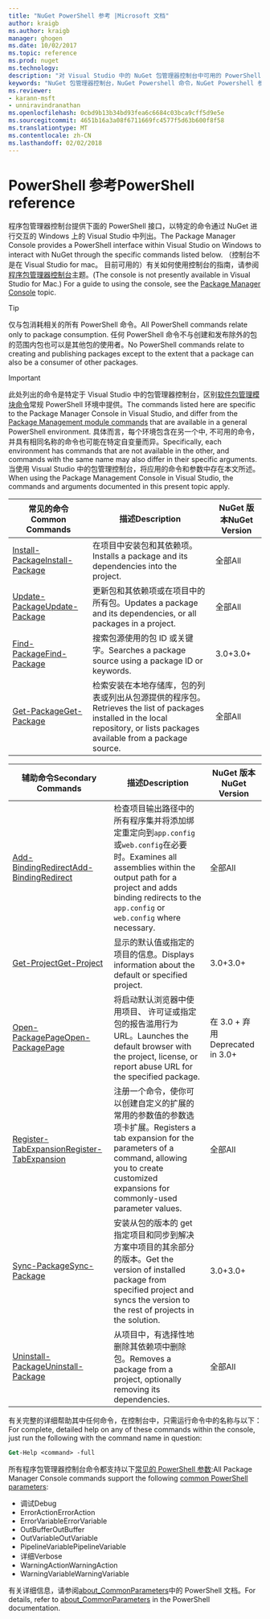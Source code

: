```yaml
---
title: "NuGet PowerShell 参考 |Microsoft 文档"
author: kraigb
ms.author: kraigb
manager: ghogen
ms.date: 10/02/2017
ms.topic: reference
ms.prod: nuget
ms.technology: 
description: "对 Visual Studio 中的 NuGet 包管理器控制台中可用的 PowerShell 命令的完整引用。"
keywords: "NuGet 包管理器控制台，NuGet Powershell 命令，NuGet Powershell 参考"
ms.reviewer:
- karann-msft
- unniravindranathan
ms.openlocfilehash: 0cbd9b13b34bd93fea6c6684c03bca9cff5d9e5e
ms.sourcegitcommit: 4651b16a3a08f6711669fc4577f5d63b600f8f58
ms.translationtype: MT
ms.contentlocale: zh-CN
ms.lasthandoff: 02/02/2018
---
```

# <a name="powershell-reference"></a><span data-ttu-id="2029e-104">PowerShell 参考</span><span class="sxs-lookup"><span data-stu-id="2029e-104">PowerShell reference</span></span>

<span data-ttu-id="2029e-105">程序包管理器控制台提供下面的 PowerShell 接口，以特定的命令通过 NuGet 进行交互的 Windows 上的 Visual Studio 中列出。</span><span class="sxs-lookup"><span data-stu-id="2029e-105">The Package Manager Console provides a PowerShell interface within Visual Studio on Windows to interact with NuGet through the specific commands listed below.</span></span> <span data-ttu-id="2029e-106">（控制台不是在 Visual Studio for mac。 目前可用的）有关如何使用控制台的指南，请参阅[程序包管理器控制台](../tools/package-manager-console.md)主题。</span><span class="sxs-lookup"><span data-stu-id="2029e-106">(The console is not presently available in Visual Studio for Mac.) For a guide to using the console, see the [Package Manager Console](../tools/package-manager-console.md) topic.</span></span>

> [!Tip]
> <span data-ttu-id="2029e-107">仅与包消耗相关的所有 PowerShell 命令。</span><span class="sxs-lookup"><span data-stu-id="2029e-107">All PowerShell commands relate only to package consumption.</span></span> <span data-ttu-id="2029e-108">任何 PowerShell 命令不与创建和发布除外的包的范围内包也可以是其他包的使用者。</span><span class="sxs-lookup"><span data-stu-id="2029e-108">No PowerShell commands relate to creating and publishing packages except to the extent that a package can also be a consumer of other packages.</span></span>

> [!Important]
> <span data-ttu-id="2029e-109">此处列出的命令是特定于 Visual Studio 中的包管理器控制台，区别[软件包管理模块命令](/powershell/module/packagemanagement/?view=powershell-6)常规 PowerShell 环境中提供。</span><span class="sxs-lookup"><span data-stu-id="2029e-109">The commands listed here are specific to the Package Manager Console in Visual Studio, and differ from the [Package Management module commands](/powershell/module/packagemanagement/?view=powershell-6) that are available in a general PowerShell environment.</span></span> <span data-ttu-id="2029e-110">具体而言，每个环境包含在另一个中, 不可用的命令，并具有相同名称的命令也可能在特定自变量而异。</span><span class="sxs-lookup"><span data-stu-id="2029e-110">Specifically, each environment has commands that are not available in the other, and commands with the same name may also differ in their specific arguments.</span></span> <span data-ttu-id="2029e-111">当使用 Visual Studio 中的包管理控制台，将应用的命令和参数中存在本文所述。</span><span class="sxs-lookup"><span data-stu-id="2029e-111">When using the Package Management Console in Visual Studio, the commands and arguments documented in this present topic apply.</span></span>

| <span data-ttu-id="2029e-112">常见的命令</span><span class="sxs-lookup"><span data-stu-id="2029e-112">Common Commands</span></span> | <span data-ttu-id="2029e-113">描述</span><span class="sxs-lookup"><span data-stu-id="2029e-113">Description</span></span> | <span data-ttu-id="2029e-114">NuGet 版本</span><span class="sxs-lookup"><span data-stu-id="2029e-114">NuGet Version</span></span> |
| --- | --- | --- |
| [<span data-ttu-id="2029e-115">Install-Package</span><span class="sxs-lookup"><span data-stu-id="2029e-115">Install-Package</span></span>](ps-ref-install-package.md) | <span data-ttu-id="2029e-116">在项目中安装包和其依赖项。</span><span class="sxs-lookup"><span data-stu-id="2029e-116">Installs a package and its dependencies into the project.</span></span> | <span data-ttu-id="2029e-117">全部</span><span class="sxs-lookup"><span data-stu-id="2029e-117">All</span></span> |
| [<span data-ttu-id="2029e-118">Update-Package</span><span class="sxs-lookup"><span data-stu-id="2029e-118">Update-Package</span></span>](ps-ref-update-package.md) | <span data-ttu-id="2029e-119">更新包和其依赖项或在项目中的所有包。</span><span class="sxs-lookup"><span data-stu-id="2029e-119">Updates a package and its dependencies, or all packages in a project.</span></span> | <span data-ttu-id="2029e-120">全部</span><span class="sxs-lookup"><span data-stu-id="2029e-120">All</span></span> |
| [<span data-ttu-id="2029e-121">Find-Package</span><span class="sxs-lookup"><span data-stu-id="2029e-121">Find-Package</span></span>](ps-ref-find-package.md) | <span data-ttu-id="2029e-122">搜索包源使用的包 ID 或关键字。</span><span class="sxs-lookup"><span data-stu-id="2029e-122">Searches a package source using a package ID or keywords.</span></span> | <span data-ttu-id="2029e-123">3.0+</span><span class="sxs-lookup"><span data-stu-id="2029e-123">3.0+</span></span> |
| [<span data-ttu-id="2029e-124">Get-Package</span><span class="sxs-lookup"><span data-stu-id="2029e-124">Get-Package</span></span>](ps-ref-get-package.md) | <span data-ttu-id="2029e-125">检索安装在本地存储库，包的列表或列出从包源提供的程序包。</span><span class="sxs-lookup"><span data-stu-id="2029e-125">Retrieves the list of packages installed in the local repository, or lists packages available from a package source.</span></span> | <span data-ttu-id="2029e-126">全部</span><span class="sxs-lookup"><span data-stu-id="2029e-126">All</span></span> |

| <span data-ttu-id="2029e-127">辅助命令</span><span class="sxs-lookup"><span data-stu-id="2029e-127">Secondary Commands</span></span> | <span data-ttu-id="2029e-128">描述</span><span class="sxs-lookup"><span data-stu-id="2029e-128">Description</span></span> | <span data-ttu-id="2029e-129">NuGet 版本</span><span class="sxs-lookup"><span data-stu-id="2029e-129">NuGet Version</span></span> |
| --- | --- | --- |
| [<span data-ttu-id="2029e-130">Add-BindingRedirect</span><span class="sxs-lookup"><span data-stu-id="2029e-130">Add-BindingRedirect</span></span>](ps-ref-add-bindingredirect.md) | <span data-ttu-id="2029e-131">检查项目输出路径中的所有程序集并将添加绑定重定向到`app.config`或`web.config`在必要时。</span><span class="sxs-lookup"><span data-stu-id="2029e-131">Examines all assemblies within the output path for a project and adds binding redirects to the `app.config` or `web.config` where necessary.</span></span> | <span data-ttu-id="2029e-132">全部</span><span class="sxs-lookup"><span data-stu-id="2029e-132">All</span></span> |
| [<span data-ttu-id="2029e-133">Get-Project</span><span class="sxs-lookup"><span data-stu-id="2029e-133">Get-Project</span></span>](ps-ref-get-project.md) | <span data-ttu-id="2029e-134">显示的默认值或指定的项目的信息。</span><span class="sxs-lookup"><span data-stu-id="2029e-134">Displays information about the default or specified project.</span></span> | <span data-ttu-id="2029e-135">3.0+</span><span class="sxs-lookup"><span data-stu-id="2029e-135">3.0+</span></span> |
| [<span data-ttu-id="2029e-136">Open-PackagePage</span><span class="sxs-lookup"><span data-stu-id="2029e-136">Open-PackagePage</span></span>](ps-ref-open-packagepage.md) | <span data-ttu-id="2029e-137">将启动默认浏览器中使用项目、 许可证或指定包的报告滥用行为 URL。</span><span class="sxs-lookup"><span data-stu-id="2029e-137">Launches the default browser with the project, license, or report abuse URL for the specified package.</span></span> | <span data-ttu-id="2029e-138">在 3.0 + 弃用</span><span class="sxs-lookup"><span data-stu-id="2029e-138">Deprecated in 3.0+</span></span> |
| [<span data-ttu-id="2029e-139">Register-TabExpansion</span><span class="sxs-lookup"><span data-stu-id="2029e-139">Register-TabExpansion</span></span>](ps-ref-register-tabexpansion.md) | <span data-ttu-id="2029e-140">注册一个命令，使你可以创建自定义的扩展的常用的参数值的参数选项卡扩展。</span><span class="sxs-lookup"><span data-stu-id="2029e-140">Registers a tab expansion for the parameters of a command, allowing you to create customized expansions for commonly-used parameter values.</span></span> | <span data-ttu-id="2029e-141">全部</span><span class="sxs-lookup"><span data-stu-id="2029e-141">All</span></span> |
| [<span data-ttu-id="2029e-142">Sync-Package</span><span class="sxs-lookup"><span data-stu-id="2029e-142">Sync-Package</span></span>](ps-ref-sync-package.md) | <span data-ttu-id="2029e-143">安装从包的版本的 get 指定项目和同步到解决方案中项目的其余部分的版本。</span><span class="sxs-lookup"><span data-stu-id="2029e-143">Get the version of installed package from specified project and syncs the version to the rest of projects in the solution.</span></span> | <span data-ttu-id="2029e-144">3.0+</span><span class="sxs-lookup"><span data-stu-id="2029e-144">3.0+</span></span> |
| [<span data-ttu-id="2029e-145">Uninstall-Package</span><span class="sxs-lookup"><span data-stu-id="2029e-145">Uninstall-Package</span></span>](ps-ref-uninstall-package.md) | <span data-ttu-id="2029e-146">从项目中，有选择性地删除其依赖项中删除包。</span><span class="sxs-lookup"><span data-stu-id="2029e-146">Removes a package from a project, optionally removing its dependencies.</span></span> | <span data-ttu-id="2029e-147">全部</span><span class="sxs-lookup"><span data-stu-id="2029e-147">All</span></span> |

<span data-ttu-id="2029e-148">有关完整的详细帮助其中任何命令，在控制台中，只需运行命令中的名称与以下：</span><span class="sxs-lookup"><span data-stu-id="2029e-148">For complete, detailed help on any of these commands within the console, just run the following with the command name in question:</span></span>

```ps
Get-Help <command> -full
```

<span data-ttu-id="2029e-149">所有程序包管理器控制台命令都支持以下[常见的 PowerShell 参数](http://go.microsoft.com/fwlink/?LinkID=113216):</span><span class="sxs-lookup"><span data-stu-id="2029e-149">All Package Manager Console commands support the following [common PowerShell parameters](http://go.microsoft.com/fwlink/?LinkID=113216):</span></span>

- <span data-ttu-id="2029e-150">调试</span><span class="sxs-lookup"><span data-stu-id="2029e-150">Debug</span></span>
- <span data-ttu-id="2029e-151">ErrorAction</span><span class="sxs-lookup"><span data-stu-id="2029e-151">ErrorAction</span></span>
- <span data-ttu-id="2029e-152">ErrorVariable</span><span class="sxs-lookup"><span data-stu-id="2029e-152">ErrorVariable</span></span>
- <span data-ttu-id="2029e-153">OutBuffer</span><span class="sxs-lookup"><span data-stu-id="2029e-153">OutBuffer</span></span>
- <span data-ttu-id="2029e-154">OutVariable</span><span class="sxs-lookup"><span data-stu-id="2029e-154">OutVariable</span></span>
- <span data-ttu-id="2029e-155">PipelineVariable</span><span class="sxs-lookup"><span data-stu-id="2029e-155">PipelineVariable</span></span>
- <span data-ttu-id="2029e-156">详细</span><span class="sxs-lookup"><span data-stu-id="2029e-156">Verbose</span></span>
- <span data-ttu-id="2029e-157">WarningAction</span><span class="sxs-lookup"><span data-stu-id="2029e-157">WarningAction</span></span>
- <span data-ttu-id="2029e-158">WarningVariable</span><span class="sxs-lookup"><span data-stu-id="2029e-158">WarningVariable</span></span>

<span data-ttu-id="2029e-159">有关详细信息，请参阅[about_CommonParameters](http://go.microsoft.com/fwlink/?LinkID=113216)中的 PowerShell 文档。</span><span class="sxs-lookup"><span data-stu-id="2029e-159">For details, refer to [about_CommonParameters](http://go.microsoft.com/fwlink/?LinkID=113216) in the PowerShell documentation.</span></span>
